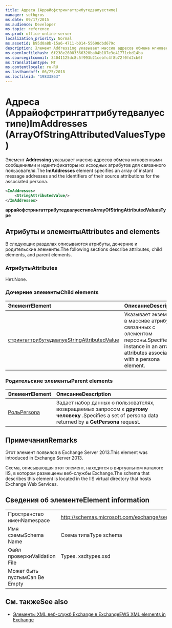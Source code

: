 ```yaml
---
title: Адреса (Аррайофстрингаттрибутедвалуестипе)
manager: sethgros
ms.date: 09/17/2015
ms.audience: Developer
ms.topic: reference
ms.prod: office-online-server
localization_priority: Normal
ms.assetid: b95d0a8b-15a6-4711-b014-55698dbd679c
description: Элемент Addressing указывает массив адресов обмена мгновенными сообщениями и идентификаторы их исходных атрибутов для связанного пользователя.
ms.openlocfilehash: 6f238e26083366320ba04b187e3e41771cbd14ba
ms.sourcegitcommit: 34041125dc8c5f993b21cebfc4f8b72f0fd2cb6f
ms.translationtype: MT
ms.contentlocale: ru-RU
ms.lasthandoff: 06/25/2018
ms.locfileid: "19833863"
---
```

# <a name="imaddresses-arrayofstringattributedvaluestype"></a><span data-ttu-id="61079-103">Адреса (Аррайофстрингаттрибутедвалуестипе)</span><span class="sxs-lookup"><span data-stu-id="61079-103">ImAddresses (ArrayOfStringAttributedValuesType)</span></span>

<span data-ttu-id="61079-104">Элемент **Addressing** указывает массив адресов обмена мгновенными сообщениями и идентификаторы их исходных атрибутов для связанного пользователя.</span><span class="sxs-lookup"><span data-stu-id="61079-104">The **ImAddresses** element specifies an array of instant message addresses and the identifiers of their source attributions for the associated persona.</span></span> 
  
```XML
<ImAddresses>
    <StringAttributedValue/>
</ImAddresses>
```

 <span data-ttu-id="61079-105">**аррайофстрингаттрибутедвалуестипе**</span><span class="sxs-lookup"><span data-stu-id="61079-105">**ArrayOfStringAttributedValuesType**</span></span>
## <a name="attributes-and-elements"></a><span data-ttu-id="61079-106">Атрибуты и элементы</span><span class="sxs-lookup"><span data-stu-id="61079-106">Attributes and elements</span></span>

<span data-ttu-id="61079-107">В следующих разделах описываются атрибуты, дочерние и родительские элементы.</span><span class="sxs-lookup"><span data-stu-id="61079-107">The following sections describe attributes, child elements, and parent elements.</span></span>
  
### <a name="attributes"></a><span data-ttu-id="61079-108">Атрибуты</span><span class="sxs-lookup"><span data-stu-id="61079-108">Attributes</span></span>

<span data-ttu-id="61079-109">Нет.</span><span class="sxs-lookup"><span data-stu-id="61079-109">None.</span></span>
  
### <a name="child-elements"></a><span data-ttu-id="61079-110">Дочерние элементы</span><span class="sxs-lookup"><span data-stu-id="61079-110">Child elements</span></span>

|<span data-ttu-id="61079-111">**Элемент**</span><span class="sxs-lookup"><span data-stu-id="61079-111">**Element**</span></span>|<span data-ttu-id="61079-112">**Описание**</span><span class="sxs-lookup"><span data-stu-id="61079-112">**Description**</span></span>|
|:-----|:-----|
|[<span data-ttu-id="61079-113">стрингаттрибутедвалуе</span><span class="sxs-lookup"><span data-stu-id="61079-113">StringAttributedValue</span></span>](stringattributedvalue.md) <br/> |<span data-ttu-id="61079-114">Указывает экземпляр в массиве атрибутов, связанных с элементом персоны.</span><span class="sxs-lookup"><span data-stu-id="61079-114">Specifies an instance in an array of attributes associated with a persona element.</span></span>  <br/> |
   
### <a name="parent-elements"></a><span data-ttu-id="61079-115">Родительские элементы</span><span class="sxs-lookup"><span data-stu-id="61079-115">Parent elements</span></span>

|<span data-ttu-id="61079-116">**Элемент**</span><span class="sxs-lookup"><span data-stu-id="61079-116">**Element**</span></span>|<span data-ttu-id="61079-117">**Описание**</span><span class="sxs-lookup"><span data-stu-id="61079-117">**Description**</span></span>|
|:-----|:-----|
|[<span data-ttu-id="61079-118">Роль</span><span class="sxs-lookup"><span data-stu-id="61079-118">Persona</span></span>](persona.md) <br/> |<span data-ttu-id="61079-119">Задает набор данных о пользователях, возвращаемых запросом к **другому человеку** .</span><span class="sxs-lookup"><span data-stu-id="61079-119">Specifies a set of persona data returned by a **GetPersona** request.</span></span>  <br/> |
   
## <a name="remarks"></a><span data-ttu-id="61079-120">Примечания</span><span class="sxs-lookup"><span data-stu-id="61079-120">Remarks</span></span>

<span data-ttu-id="61079-121">Этот элемент появился в Exchange Server 2013.</span><span class="sxs-lookup"><span data-stu-id="61079-121">This element was introduced in Exchange Server 2013.</span></span>
  
<span data-ttu-id="61079-122">Схема, описывающая этот элемент, находится в виртуальном каталоге IIS, в котором размещены веб-службы Exchange.</span><span class="sxs-lookup"><span data-stu-id="61079-122">The schema that describes this element is located in the IIS virtual directory that hosts Exchange Web Services.</span></span>
  
## <a name="element-information"></a><span data-ttu-id="61079-123">Сведения об элементе</span><span class="sxs-lookup"><span data-stu-id="61079-123">Element information</span></span>

|||
|:-----|:-----|
|<span data-ttu-id="61079-124">Пространство имен</span><span class="sxs-lookup"><span data-stu-id="61079-124">Namespace</span></span>  <br/> |http://schemas.microsoft.com/exchange/services/2006/types  <br/> |
|<span data-ttu-id="61079-125">Имя схемы</span><span class="sxs-lookup"><span data-stu-id="61079-125">Schema Name</span></span>  <br/> |<span data-ttu-id="61079-126">Схема типа</span><span class="sxs-lookup"><span data-stu-id="61079-126">Type schema</span></span>  <br/> |
|<span data-ttu-id="61079-127">Файл проверки</span><span class="sxs-lookup"><span data-stu-id="61079-127">Validation File</span></span>  <br/> |<span data-ttu-id="61079-128">Types. xsd</span><span class="sxs-lookup"><span data-stu-id="61079-128">types.xsd</span></span>  <br/> |
|<span data-ttu-id="61079-129">Может быть пустым</span><span class="sxs-lookup"><span data-stu-id="61079-129">Can Be Empty</span></span>  <br/> ||
   
## <a name="see-also"></a><span data-ttu-id="61079-130">См. также</span><span class="sxs-lookup"><span data-stu-id="61079-130">See also</span></span>



- [<span data-ttu-id="61079-131">Элементы XML веб-служб Exchange в Exchange</span><span class="sxs-lookup"><span data-stu-id="61079-131">EWS XML elements in Exchange</span></span>](ews-xml-elements-in-exchange.md)

